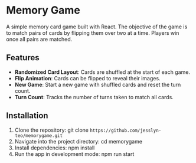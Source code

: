 # Memory Game

A simple memory card game built with React. The objective of the game is to match pairs of cards by flipping them over two at a time. Players win once all pairs are matched.

## Features

- **Randomized Card Layout**: Cards are shuffled at the start of each game.
- **Flip Animation**: Cards can be flipped to reveal their images.
- **New Game**: Start a new game with shuffled cards and reset the turn count.
- **Turn Count**: Tracks the number of turns taken to match all cards.


## Installation

1. Clone the repository:
   git clone ` https://github.com/jesslyn-teo/memorygame.git `
2. Navigate into the project directory: 
    cd memorygame
3. Install dependencies:
    npm install 
4. Run the app in development mode:
    npm run start 
